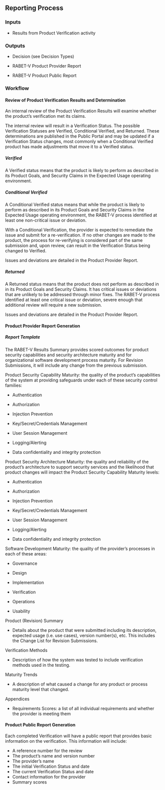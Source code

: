 ## Reporting Process

### Inputs

  - Results from Product Verification activity

### Outputs

  - Decision (see Decision Types)

  - RABET-V Product Provider Report

  - RABET-V Product Public Report

### Workflow

#### Review of Product Verification Results and Determination

An internal review of the Product Verification Results will examine whether the product’s verification met its claims.

The internal review will result in a Verification Status. The possible Verification Statuses are Verified, Conditional Verified, and Returned. These determinations are published in the Public Portal and may be updated if a Verification Status changes, most commonly when a Conditional Verified product has made adjustments that move it to a Verified status.

##### Verified

A Verified status means that the product is likely to perform as described in its Product Goals, and Security Claims in the Expected Usage operating environment.

##### Conditional Verified

A Conditional Verified status means that while the product is likely to perform as described in its Product Goals and Security Claims in the Expected Usage operating environment, the RABET-V process identified at least one non-critical issue or deviation.

With a Conditional Verification, the provider is expected to remediate the issue and submit for a re-verification. If no other changes are made to the product, the process for re-verifying is considered part of the same submission and, upon review, can result in the Verification Status being changed to Verified.

Issues and deviations are detailed in the Product Provider Report.

##### Returned

A Returned status means that the product does not perform as described in in its Product Goals and Security Claims. It has critical issues or deviations that are unlikely to be addressed through minor fixes. The RABET-V process identified at least one critical issue or deviation, severe enough that additional review will require a new submission.

Issues and deviations are detailed in the Product Provider Report.

#### Product Provider Report Generation

##### Report Template

The RABET-V Results Summary provides scored outcomes for product security capabilities and security architecture maturity and for organizational software development process maturity. For Revision Submissions, it will include any change from the previous submission.

Product Security Capability Maturity: the quality of the product’s capabilities of the system at providing safeguards under each of these security control families:

  - Authentication

  - Authorization

  - Injection Prevention

  - Key/Secret/Credentials Management

  - User Session Management

  - Logging/Alerting

  - Data confidentiality and integrity protection

Product Security Architecture Maturity: the quality and reliability of the product’s architecture to support security services and the likelihood that product changes will impact the Product Security Capability Maturity levels:

  - Authentication

  - Authorization

  - Injection Prevention

  - Key/Secret/Credentials Management

  - User Session Management

  - Logging/Alerting

  - Data confidentiality and integrity protection

Software Development Maturity: the quality of the provider’s processes in each of these areas:

  - Governance

  - Design

  - Implementation

  - Verification

  - Operations

  - Usability

Product (Revision) Summary

  - Details about the product that were submitted including its description, expected usage (i.e. use cases), version number(s), etc. This includes the Change List for Revision Submissions.

Verification Methods

  - Description of how the system was tested to include verification methods used in the testing.

Maturity Trends

  - A description of what caused a change for any product or process maturity level that changed.

Appendices

  - Requirements Scores: a list of all individual requirements and whether the provider is meeting them

#### Product Public Report Generation

Each completed Verification will have a public report that provides basic information on the verification. This information will include:

  - A reference number for the review
  - The product’s name and version number
  - The provider’s name
  - The initial Verification Status and date
  - The current Verification Status and date
  - Contact information for the provider
  - Summary scores
